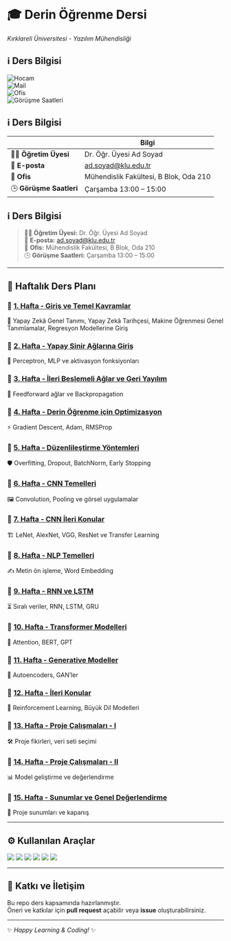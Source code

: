# 🎓 Derin Öğrenme Dersi  
*Kırklareli Üniversitesi - Yazılım Mühendisliği*

## ℹ️ Ders Bilgisi

![Hocam](https://img.shields.io/badge/Öğretim%20Üyesi-Dr.%20Öğr.%20Üyesi%20Ad%20Soyad-blue?style=for-the-badge)  
![Mail](https://img.shields.io/badge/E--posta-ad.soyad@klu.edu.tr-red?style=for-the-badge&logo=gmail)  
![Ofis](https://img.shields.io/badge/Ofis-Mühendislik%20Fakültesi%20B210-green?style=for-the-badge)  
![Görüşme Saatleri](https://img.shields.io/badge/Görüşme%20Saatleri-Çarşamba%2013:00--15:00-orange?style=for-the-badge)  



## ℹ️ Ders Bilgisi

|  | Bilgi |
|---|---|
| 👨‍🏫 **Öğretim Üyesi** | Dr. Öğr. Üyesi Ad Soyad |
| 📧 **E-posta** | ad.soyad@klu.edu.tr |
| 🏢 **Ofis** | Mühendislik Fakültesi, B Blok, Oda 210 |
| 🕒 **Görüşme Saatleri** | Çarşamba 13:00 – 15:00 |


## ℹ️ Ders Bilgisi

> 👨‍🏫 **Öğretim Üyesi:** Dr. Öğr. Üyesi Ad Soyad  
> 📧 **E-posta:** ad.soyad@klu.edu.tr  
> 🏢 **Ofis:** Mühendislik Fakültesi, B Blok, Oda 210  
> 🕒 **Görüşme Saatleri:** Çarşamba 13:00 – 15:00  


---

## 📅 Haftalık Ders Planı

### 🔹 [1. Hafta - Giriş ve Temel Kavramlar](1_Week/)
📘 Yapay Zekâ Genel Tanımı, Yapay Zekâ Tarihçesi, Makine Öğrenmesi Genel Tanımlamalar, Regresyon Modellerine Giriş

### 🔹 [2. Hafta - Yapay Sinir Ağlarına Giriş](2_Week/)
🧠 Perceptron, MLP ve aktivasyon fonksiyonları  

### 🔹 [3. Hafta - İleri Beslemeli Ağlar ve Geri Yayılım](3_Week/)
🔄 Feedforward ağlar ve Backpropagation  

### 🔹 [4. Hafta - Derin Öğrenme için Optimizasyon](4_Week/)
⚡ Gradient Descent, Adam, RMSProp  

### 🔹 [5. Hafta - Düzenlileştirme Yöntemleri](5-Hafta/)
🛡️ Overfitting, Dropout, BatchNorm, Early Stopping  

### 🔹 [6. Hafta - CNN Temelleri](6-Hafta/)
🖼️ Convolution, Pooling ve görsel uygulamalar  

### 🔹 [7. Hafta - CNN İleri Konular](7-Hafta/)
🏗️ LeNet, AlexNet, VGG, ResNet ve Transfer Learning  

### 🔹 [8. Hafta - NLP Temelleri](8-Hafta/)
✍️ Metin ön işleme, Word Embedding  

### 🔹 [9. Hafta - RNN ve LSTM](9-Hafta/)
⏳ Sıralı veriler, RNN, LSTM, GRU  

### 🔹 [10. Hafta - Transformer Modelleri](10-Hafta/)
🎯 Attention, BERT, GPT  

### 🔹 [11. Hafta - Generative Modeller](11-Hafta/)
🎨 Autoencoders, GAN’ler  

### 🔹 [12. Hafta - İleri Konular](12-Hafta/)
🤖 Reinforcement Learning, Büyük Dil Modelleri  

### 🔹 [13. Hafta - Proje Çalışmaları - I](13-Hafta/)
🛠️ Proje fikirleri, veri seti seçimi  

### 🔹 [14. Hafta - Proje Çalışmaları - II](14-Hafta/)
📊 Model geliştirme ve değerlendirme  

### 🔹 [15. Hafta - Sunumlar ve Genel Değerlendirme](15-Hafta/)
🎤 Proje sunumları ve kapanış  

---

## ⚙️ Kullanılan Araçlar
<img src="https://img.shields.io/badge/Python-3776AB?style=for-the-badge&logo=python&logoColor=white"/> 
<img src="https://img.shields.io/badge/TensorFlow-FF6F00?style=for-the-badge&logo=tensorflow&logoColor=white"/>
<img src="https://img.shields.io/badge/Keras-D00000?style=for-the-badge&logo=keras&logoColor=white"/>
<img src="https://img.shields.io/badge/scikit--learn-F7931E?style=for-the-badge&logo=scikitlearn&logoColor=white"/>
<img src="https://img.shields.io/badge/Google%20Colab-F9AB00?style=for-the-badge&logo=googlecolab&logoColor=white"/>
<img src="https://img.shields.io/badge/Streamlit-FF4B4B?style=for-the-badge&logo=streamlit&logoColor=white"/>

---

## 📌 Katkı ve İletişim
Bu repo ders kapsamında hazırlanmıştır.  
Öneri ve katkılar için **pull request** açabilir veya **issue** oluşturabilirsiniz.  

---

✨ *Happy Learning & Coding!* ✨
